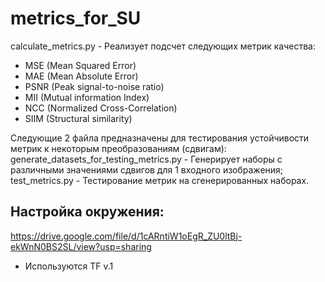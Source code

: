 # metrics_for_SU
calculate_metrics.py - Реализует подсчет следующих метрик качества: 
* MSE (Mean Squared Error)
* MAE (Mean Absolute Error)
* PSNR (Peak signal-to-noise ratio)
* MII (Mutual information Index)
* NCC (Normalized Cross-Correlation)
* SIIM (Structural similarity) 

Следующие 2 файла предназначены для тестирования устойчивости метрик к некоторым преобразованиям (сдвигам):
generate_datasets_for_testing_metrics.py - Генерирует наборы с различными значениями сдвигов для 1 входного изображения;
test_metrics.py - Тестирование метрик на сгенерированных наборах. 

## Настройка окружения: 
https://drive.google.com/file/d/1cARntiW1oEgR_ZU0ltBj-ekWnN0BS2SL/view?usp=sharing
* Используются TF v.1
